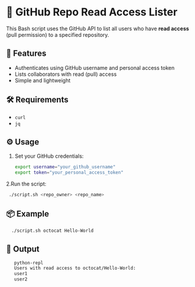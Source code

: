 # 🔐 GitHub Repo Read Access Lister

This Bash script uses the GitHub API to list all users who have **read access** (pull permission) to a specified repository.

## 🚀 Features
- Authenticates using GitHub username and personal access token
- Lists collaborators with read (pull) access
- Simple and lightweight

## 🛠 Requirements
- `curl`
- `jq`

## ⚙️ Usage

1. Set your GitHub credentials:
   ```bash
   export username="your_github_username"
   export token="your_personal_access_token"
2.Run the script:
  ```bash
   ./script.sh <repo_owner> <repo_name>
```
## 📦 Example
```bash
  ./script.sh octocat Hello-World
```
## 📄 Output
```bash
   python-repl
   Users with read access to octocat/Hello-World:
   user1
   user2
```
